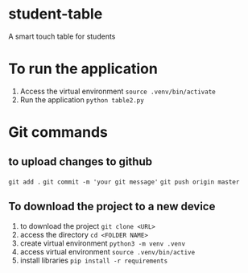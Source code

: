 # student-table
A smart touch table for students

# To run the application
1. Access the virtual environment
```source .venv/bin/activate```
2. Run the application
```python table2.py```


# Git commands

## to upload changes to github
```git add .```
```git commit -m 'your git message'```
```git push origin master```

## To download the project to a new device
1. to download the project
```git clone <URL>```
2. access the directory
```cd <FOLDER NAME>``` 
3. create virtual environment
```python3 -m venv .venv```
4. access virtual environment
```source .venv/bin/active```
5. install libraries
```pip install -r requirements```
